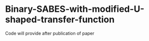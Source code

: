 # Binary-SABES-with-modified-U-shaped-transfer-function
Code will provide after publication of paper
